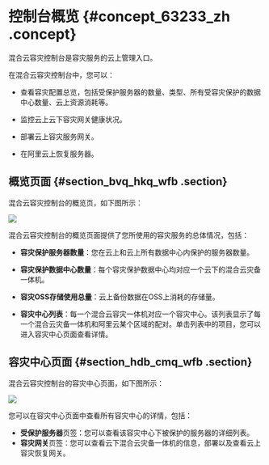 # 控制台概览 {#concept_63233_zh .concept}

混合云容灾控制台是容灾服务的云上管理入口。

在混合云容灾控制台中，您可以：

-   查看容灾配置总览，包括受保护服务器的数量、类型、所有受容灾保护的数据中心数量、云上资源消耗等。

-   监控云上云下容灾网关健康状况。

-   部署云上容灾服务网关。

-   在阿里云上恢复服务器。


## 概览页面 {#section_bvq_hkq_wfb .section}

混合云容灾控制台的概览页，如下图所示：

![](http://static-aliyun-doc.oss-cn-hangzhou.aliyuncs.com/assets/img/64145/154320266332748_zh-CN.png)

混合云容灾控制台的概览页面提供了您所使用的容灾服务的总体情况，包括：

-   **容灾保护服务器数量**：您在云上和云上所有数据中心内保护的服务器数量。

-   **容灾保护数据中心数量**：每个容灾保护数据中心均对应一个云下的混合云灾备一体机。

-   **容灾OSS存储使用总量**：云上备份数据在OSS上消耗的存储量。

-   **容灾中心列表**：每一个混合云容灾一体机对应一个容灾中心。该列表显示了每一个混合云灾备一体机和阿里云某个区域的配对。单击列表中的项目，您可以进入容灾中心页面查看详情。


## 容灾中心页面 {#section_hdb_cmq_wfb .section}

混合云容灾控制台的容灾中心页面，如下图所示：

![](http://static-aliyun-doc.oss-cn-hangzhou.aliyuncs.com/assets/img/64145/154320266332753_zh-CN.png)

您可以在容灾中心页面中查看所有容灾中心的详情，包括：

-   **受保护服务器**页签：您可以查看该容灾中心下被保护的服务器的详细列表。
-   **容灾网关**页签：您可以查看云下混合云灾备一体机的信息，部署以及查看云上容灾恢复网关。

